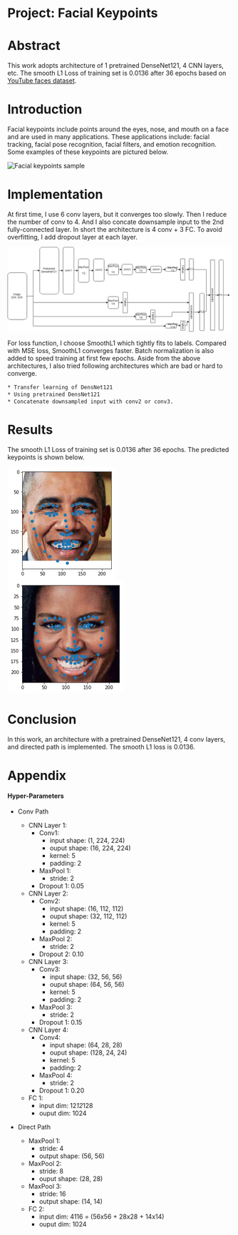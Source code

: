 [dataset]: https://www.cs.tau.ac.il/~wolf/ytfaces/ "YouTube Faces Dataset"

[facial_keypoints_sample]: https://github.com/Brandon-HY-Lin/P1_Facial_Keypoints/blob/master/images/key_pts_example.png "Facial keypoints sample"

[architecture]: https://github.com/Brandon-HY-Lin/P1_Facial_Keypoints/blob/master/images/architecture.png "Architecture"

[result_1]: https://github.com/Brandon-HY-Lin/P1_Facial_Keypoints/blob/master/images/result_1.png "Result 1"

[result_2]: https://github.com/Brandon-HY-Lin/P1_Facial_Keypoints/blob/master/images/result_2.png "Result 2"

# Project: Facial Keypoints

# Abstract
This work adopts architecture of 1 pretrained DenseNet121, 4 CNN layers, etc. The smooth L1 Loss of training set is 0.0136 after 36 epochs based on [YouTube faces dataset][dataset].


# Introduction
Facial keypoints include points around the eyes, nose, and mouth on a face and are used in many applications. These applications include: facial tracking, facial pose recognition, facial filters, and emotion recognition. Some examples of these keypoints are pictured below.

![Facial keypoints sample][facial_keypoints_sample]


# Implementation
At first time, I use 6 conv layers, but it converges too slowly. Then I reduce the number of conv to 4. And I also concate downsample input to the 2nd fully-connected layer. In short the architecture is 4 conv + 3 FC. To avoid overfitting, I add dropout layer at each layer.

![architecture][architecture]


For loss function, I choose SmoothL1 which tightly fits to labels. Compared with MSE loss, SmoothL1 converges faster. Batch normalization is also added to speed training at first few epochs. Aside from the above architectures, I also tried following architectures which are bad or hard to converge.

    * Transfer learning of DensNet121
    * Using pretrained DensNet121
    * Concatenate downsampled input with conv2 or conv3.


# Results
The smooth L1 Loss of training set is 0.0136 after 36 epochs. The predicted keypoints is shown below.

![Result 1][result_1]
![Result 2][result_2]


# Conclusion
In this work, an architecture with a pretrained DenseNet121, 4 conv layers, and directed path is implemented. The smooth L1 loss is 0.0136.


# Appendix
#### Hyper-Parameters

* Conv Path
    * CNN Layer 1:
        * Conv1:
            * input shape: (1, 224, 224)
            * ouput shape: (16, 224, 224)
            * kernel: 5
            * padding: 2
        * MaxPool 1:
            * stride: 2
        * Dropout 1: 0.05
    * CNN Layer 2:
        * Conv2:
            * input shape: (16, 112, 112)
            * ouput shape: (32, 112, 112)
            * kernel: 5
            * padding: 2
        * MaxPool 2:
            * stride: 2
        * Dropout 2: 0.10
    * CNN Layer 3:
        * Conv3:
            * input shape: (32, 56, 56)
            * ouput shape: (64, 56, 56)
            * kernel: 5
            * padding: 2
        * MaxPool 3:
            * stride: 2
        * Dropout 1: 0.15
    * CNN Layer 4:
        * Conv4:
            * input shape: (64, 28, 28)
            * ouput shape: (128, 24, 24)
            * kernel: 5
            * padding: 2
        * MaxPool 4:
            * stride: 2
        * Dropout 1: 0.20
    * FC 1:
        * input dim: 12*12*128
        * ouput dim: 1024

* Direct Path
    * MaxPool 1:
        * stride: 4
        * output shape: (56, 56)
    * MaxPool 2:
        * stride: 8
        * ouput shape: (28, 28)
    * MaxPool 3:
        * stride: 16 
        * output shape: (14, 14)
    * FC 2:
        * input dim: 4116 = (56x56 + 28x28 + 14x14)
        * ouput dim: 1024
